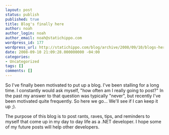 ```yaml
---
layout: post
status: publish
published: true
title: Blog's finally here
author: noah
author_login: noah
author_email: noah@statichippo.com
wordpress_id: 177
wordpress_url: http://statichippo.com/blog/archive/2008/09/10/blogs-here.aspx
date: 2008-09-10 21:09:28.000000000 -04:00
categories:
- Uncategorized
tags: []
comments: []
---
```

So I've finally been motivated to put up a blog. I've been stalling for a long time. I constantly would ask myself, "how often am I really going to post?" In the past my answer to that question was typically "never", but recently I've been motivated quite frequently. So here we go... We'll see if I can keep it up ;).

The purpose of this blog is to post rants, raves, tips, and reminders to myself that come up in my day to day life as a .NET developer. I hope some of my future posts will help other developers.
